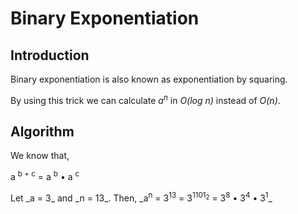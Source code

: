 # Binary Exponentiation
## Introduction
Binary exponentiation is also known as exponentiation by squaring.

By using this trick we can calculate _a<sup>n</sup>_ in _O(log n)_ instead of _O(n)_.
## Algorithm
We know that,
<p>a <sup>b + c</sup> = a <sup>b</sup> • a <sup>c</sup></p>
Let _a = 3_ and _n = 13_. Then,
_a<sup>n</sup> = 3<sup>13</sup> = 3<sup>1101<sub>2</sub></sup> = 3<sup>8</sup> • 3<sup>4</sup> • 3<sup>1</sup>_

